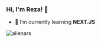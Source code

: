 ### Hi, I'm Reza! 👋

- 🌱 I’m currently learning **NEXT.JS**

<p><img align="left" src="https://github-readme-stats.vercel.app/api/top-langs?username=alienars&show_icons=true&locale=en&layout=normal&theme=dark" alt="alienars" /></p>


<!--
**alienars/alienars** is a ✨ _special_ ✨ repository because its `README.md` (this file) appears on your GitHub profile.

Here are some ideas to get you started:

- 🔭 I’m currently working on ...
- 🌱 I’m currently learning ...
- 👯 I’m looking to collaborate on ...
- 🤔 I’m looking for help with ...
- 💬 Ask me about ...
- 📫 How to reach me: ...
- 😄 Pronouns: ...
- ⚡ Fun fact: ...
-->
